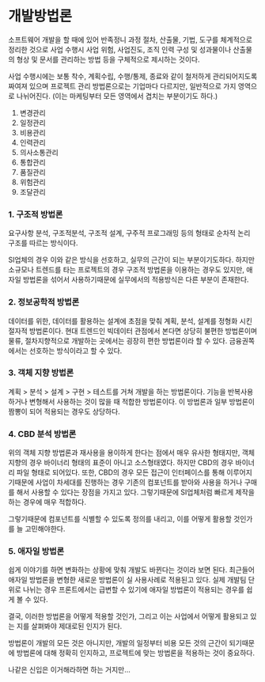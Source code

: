 # 개발방법론



소프트웨어 개발을 할 때에 있어 반족정니 과정 절차, 산출물, 기법, 도구를 체계적으로 정리한 것으로 사업 수행시 사업 위험, 사업진도, 조직 인력 구성 및 성과물이나 산출물의 형상 및 문서를 관리하는 방법 등을 구체적으로 제시하는 것이다.

사업 수행시에는 보통 착수, 계획수립, 수행/통제, 종료와 같이 철저하게 관리되어지도록 짜여져 있으며 프로젝트 관리 방법론으로는 기업마다 다르지만, 일반적으로 가지 영역으로 나뉘어진다. (이는 마케팅부터 모든 영역에서 겹치는 부분이기도 하다.)

1. 변경관리
2. 일정관리
3. 비용관리
4. 인력관리
5. 의사소통관리
6. 통합관리
7. 품질관리
8. 위험관리
9. 조달관리



### 1. 구조적 방법론 

요구사항 분석, 구조적분석, 구조적 설계, 구주적 프로그래밍 등의 형태로 순차적 논리 구조를 따르는 방식이다.

SI업체의 경우 이와 같은 방식을 선호하고, 실무의 근간이 되는 부분이기도하다. 하지만 소규모나 트렌드를 타는 프로젝트의 경우 구조적 방법론을 이용하는 경우도 있지만, 애자일 방법론을 섞어서 사용하기때문에 실무에서의 적용방식은 다른 부분이 존재한다.



### 2. 정보공학적 방법론

데이터를 위한, 데이터를 활용하는 설계에 초점을 맞춰 계획, 분석, 설계를 정형화 시킨 절자적 방법론이다. 현대 트렌드인 빅데이터 관점에서 본다면 상당히 불편한 방법론이며 물류, 절차지향적으로 개발하는 곳에서는 굉장히 편한 방법론이라 할 수 있다. 금융권쪽에서는 선호하는 방식이라고 할 수 있다. 



### 3. 객체 지향 방법론

계획 > 분석 > 설계 > 구현 > 테스트를 거쳐 개발을 하는 방법론이다. 기능을 반복사용하거나 변형해서 사용하는 것이 많을 때 적합한 방법론이다. 이 방법론과 일부 방법론이 짬뽕이 되어 적용되는 경우도 상당하다. 



### 4. CBD 분석 방법론 

위의 객체 지향 방법론과 재사용을 용이하게 한다는 점에서 매우 유사한 형태지만, 객체지향의 경우 바이너리 형태의 표준이 아니고 소스형태였다. 하지만 CBD의 경우 바이너리 파일 형태로 되어있다. 또한, CBD의 경우 모든 접근이 인터페이스를 통해 이루어지기때문에 사업이 차세대를 진행하는 경우 기존의 컴포넌트를 받아와 사용을 하거나 구매를 해서 사용할 수 있다는 장점을 가지고 있다. 그렇기때문에 SI업체처럼 빠르게 제작을 하는 경우에 매우 적합하다. 

그렇기때문에 컴포넌트를 식별할 수 있도록 정의를 내리고, 이를 어떻게 활용할 것인가를 늘 고민해야한다.



### 5. 애자일 방법론

쉽게 이야기를 하면 변화하는 상황에 맞춰 개발도 바뀐다는 것이라 보면 된다. 최근들어 애자일 방법론을 변형한 새로운 방법론이 실 사용사례로 적용된고 있다. 실제 개발팀 단위로 나뉘는 경우 프론트에서는 급변할 수 있기에 애자일 방법론이 적용되는 경우를 쉽게 볼 수 있다. 



결국, 이러한 방법론을 어떻게 적용할 것인가, 그리고 이는 사업에서 어떻게 활용되고 있는 지를 살펴봐야 제대로된 인지가 된다.

방법론이 개발의 모든 것은 아니지만, 개발의 일정부터 비용 모든 것의 근간이 되기때문에 방법론에 대해 정확히 인지하고, 프로젝트에 맞는 방법론을 적용하는 것이 중요하다. 

나같은 신입은 이거해라하면 하는 거지만... 



